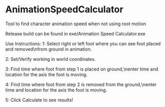 # AnimationSpeedCalculator
Tool to find character animation speed when not using root motion

Release build can be found in exe/Animation Speed Calculator.exe

Use Instructions:
1: Select right or left foot where you can see foot placed and removed\nfrom ground in animation.

2: Set/Verify working in world coordinates.

3: Find time where foot from step 1 is placed on ground,\nenter time and location for the axis the foot is moving.

4: Find time where foot from step 2 is removed from the ground,\nenter time and location for the axis the foot is moving.

5: Click Calculate to see results!



